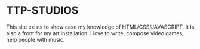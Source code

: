 # TTP-STUDIOS


This site exists to show case my knowledge of HTML/CSS/JAVASCRIPT. It is also a front for my art installation. I love to write, compose video games, help people with music.
